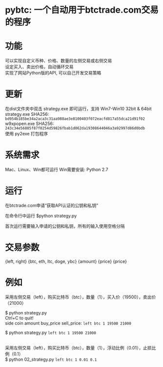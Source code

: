 <h1>pybtc: 一个自动用于btctrade.com交易的程序</hi>

功能
=======
可以实现自定义币种、价格、数量的左侧交易或右侧交易<br />
设定买入、卖出价格，自动循环交易<br />
实现了网站Python版的API, 可以自己开发交易策略<br />

更新
=======
在dist文件夹中双击 strategy.exe 即可运行，支持 Win7-Win10 32bit & 64bit<br />
strategy.exe SHA256: `bd954b185be34a2aca3c31aa988ae3e8100403f072eacfd817a55dca21d91f02`<br />
w9xpopen.exe SHA256: `243c34e56805f87f0254d59826fbab1d062da19308644046a3a92997d86d0bdb`<br />
使用 py2exe 打包程序

系统需求
=======
Mac、Linux、Win都可运行
Win需要安装: Python 2.7

运行
=======
在btctrade.com申请“获取API认证的公钥和私钥”

在命令行中运行
$python strategy.py

首次运行需要输入申请的公钥和私钥，所有的输入使用空格分隔

交易参数
=======
{left, right} {btc, eth, ltc, doge, ybc} {amount} {price} {price}

例如
=======
采用左侧交易（left），购买比特币（btc），数量（1），买入价（19500），卖出价（21000）

$ python strategy.py<br />Ctrl+C to quit!<br />side coin amount buy_price sell_price: `left btc 1 19500 21000`<br />

$ python strategy.py `left btc 1 19500 21000`<br /><br />

采用左侧交易（left），购买比特币（btc），数量（1），浮动比例（0.01），止损比例（0.1）<br />
$ python 02_strategy.py `left btc 1 0.01 0.1`